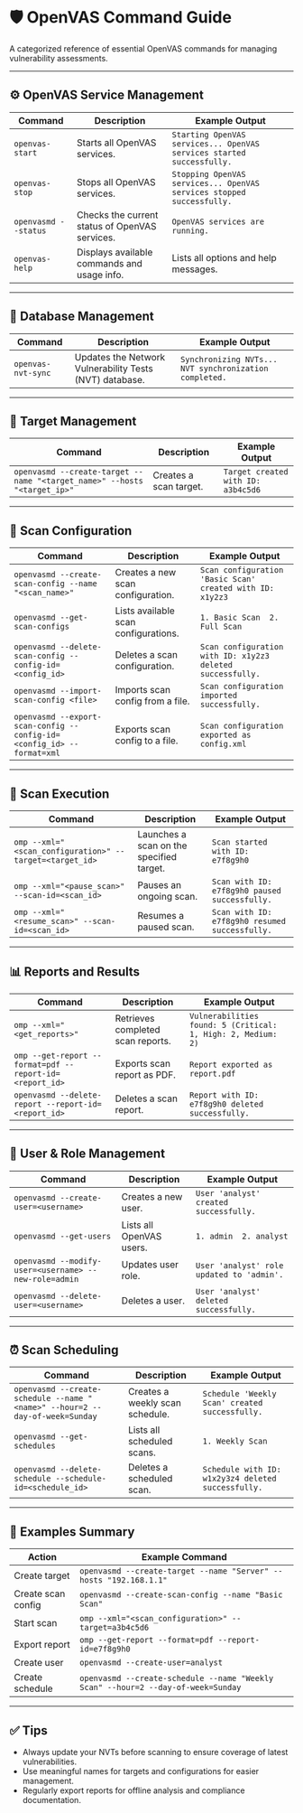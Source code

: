 
# 🛡️ OpenVAS Command Guide

A categorized reference of essential OpenVAS commands for managing vulnerability assessments.

---

## ⚙️ OpenVAS Service Management

| **Command** | **Description** | **Example Output** |
|-------------|------------------|---------------------|
| `openvas-start` | Starts all OpenVAS services. | `Starting OpenVAS services... OpenVAS services started successfully.` |
| `openvas-stop` | Stops all OpenVAS services. | `Stopping OpenVAS services... OpenVAS services stopped successfully.` |
| `openvasmd --status` | Checks the current status of OpenVAS services. | `OpenVAS services are running.` |
| `openvas-help` | Displays available commands and usage info. | Lists all options and help messages. |

---

## 🔄 Database Management

| **Command** | **Description** | **Example Output** |
|-------------|------------------|---------------------|
| `openvas-nvt-sync` | Updates the Network Vulnerability Tests (NVT) database. | `Synchronizing NVTs... NVT synchronization completed.` |

---

## 🎯 Target Management

| **Command** | **Description** | **Example Output** |
|-------------|------------------|---------------------|
| `openvasmd --create-target --name "<target_name>" --hosts "<target_ip>"` | Creates a scan target. | `Target created with ID: a3b4c5d6` |

---

## 🧪 Scan Configuration

| **Command** | **Description** | **Example Output** |
|-------------|------------------|---------------------|
| `openvasmd --create-scan-config --name "<scan_name>"` | Creates a new scan configuration. | `Scan configuration 'Basic Scan' created with ID: x1y2z3` |
| `openvasmd --get-scan-configs` | Lists available scan configurations. | `1. Basic Scan  2. Full Scan` |
| `openvasmd --delete-scan-config --config-id=<config_id>` | Deletes a scan configuration. | `Scan configuration with ID: x1y2z3 deleted successfully.` |
| `openvasmd --import-scan-config <file>` | Imports scan config from a file. | `Scan configuration imported successfully.` |
| `openvasmd --export-scan-config --config-id=<config_id> --format=xml` | Exports scan config to a file. | `Scan configuration exported as config.xml` |

---

## 🚀 Scan Execution

| **Command** | **Description** | **Example Output** |
|-------------|------------------|---------------------|
| `omp --xml="<scan_configuration>" --target=<target_id>` | Launches a scan on the specified target. | `Scan started with ID: e7f8g9h0` |
| `omp --xml="<pause_scan>" --scan-id=<scan_id>` | Pauses an ongoing scan. | `Scan with ID: e7f8g9h0 paused successfully.` |
| `omp --xml="<resume_scan>" --scan-id=<scan_id>` | Resumes a paused scan. | `Scan with ID: e7f8g9h0 resumed successfully.` |

---

## 📊 Reports and Results

| **Command** | **Description** | **Example Output** |
|-------------|------------------|---------------------|
| `omp --xml="<get_reports>"` | Retrieves completed scan reports. | `Vulnerabilities found: 5 (Critical: 1, High: 2, Medium: 2)` |
| `omp --get-report --format=pdf --report-id=<report_id>` | Exports scan report as PDF. | `Report exported as report.pdf` |
| `openvasmd --delete-report --report-id=<report_id>` | Deletes a scan report. | `Report with ID: e7f8g9h0 deleted successfully.` |

---

## 👥 User & Role Management

| **Command** | **Description** | **Example Output** |
|-------------|------------------|---------------------|
| `openvasmd --create-user=<username>` | Creates a new user. | `User 'analyst' created successfully.` |
| `openvasmd --get-users` | Lists all OpenVAS users. | `1. admin  2. analyst` |
| `openvasmd --modify-user=<username> --new-role=admin` | Updates user role. | `User 'analyst' role updated to 'admin'.` |
| `openvasmd --delete-user=<username>` | Deletes a user. | `User 'analyst' deleted successfully.` |

---

## ⏰ Scan Scheduling

| **Command** | **Description** | **Example Output** |
|-------------|------------------|---------------------|
| `openvasmd --create-schedule --name "<name>" --hour=2 --day-of-week=Sunday` | Creates a weekly scan schedule. | `Schedule 'Weekly Scan' created successfully.` |
| `openvasmd --get-schedules` | Lists all scheduled scans. | `1. Weekly Scan` |
| `openvasmd --delete-schedule --schedule-id=<schedule_id>` | Deletes a scheduled scan. | `Schedule with ID: w1x2y3z4 deleted successfully.` |

---

## 📁 Examples Summary

| **Action** | **Example Command** |
|------------|---------------------|
| Create target | `openvasmd --create-target --name "Server" --hosts "192.168.1.1"` |
| Create scan config | `openvasmd --create-scan-config --name "Basic Scan"` |
| Start scan | `omp --xml="<scan_configuration>" --target=a3b4c5d6` |
| Export report | `omp --get-report --format=pdf --report-id=e7f8g9h0` |
| Create user | `openvasmd --create-user=analyst` |
| Create schedule | `openvasmd --create-schedule --name "Weekly Scan" --hour=2 --day-of-week=Sunday` |

---

## ✅ Tips

- Always update your NVTs before scanning to ensure coverage of latest vulnerabilities.
- Use meaningful names for targets and configurations for easier management.
- Regularly export reports for offline analysis and compliance documentation.
